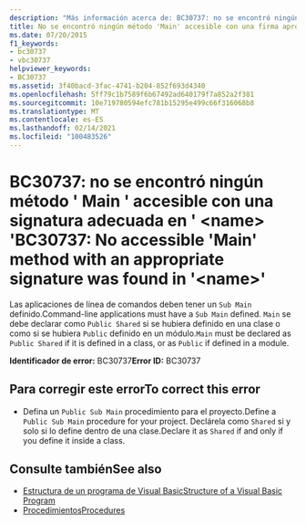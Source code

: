 ```yaml
---
description: "Más información acerca de: BC30737: no se encontró ningún método ' Main ' accesible con una signatura adecuada en ' <name> '"
title: No se encontró ningún método 'Main' accesible con una firma apropiada en '<name>'
ms.date: 07/20/2015
f1_keywords:
- bc30737
- vbc30737
helpviewer_keywords:
- BC30737
ms.assetid: 3f40bacd-3fac-4741-b204-852f693d4340
ms.openlocfilehash: 5ff79c1b7589f6b67492ad640179f7a852a2f381
ms.sourcegitcommit: 10e719780594efc781b15295e499c66f316068b8
ms.translationtype: MT
ms.contentlocale: es-ES
ms.lasthandoff: 02/14/2021
ms.locfileid: "100483526"
---
```

# <a name="bc30737-no-accessible-main-method-with-an-appropriate-signature-was-found-in-name"></a><span data-ttu-id="51bd6-103">BC30737: no se encontró ningún método ' Main ' accesible con una signatura adecuada en ' \<name> '</span><span class="sxs-lookup"><span data-stu-id="51bd6-103">BC30737: No accessible 'Main' method with an appropriate signature was found in '\<name>'</span></span>

<span data-ttu-id="51bd6-104">Las aplicaciones de línea de comandos deben tener un `Sub Main` definido.</span><span class="sxs-lookup"><span data-stu-id="51bd6-104">Command-line applications must have a `Sub Main` defined.</span></span> <span data-ttu-id="51bd6-105">`Main` se debe declarar como `Public Shared` si se hubiera definido en una clase o como si se hubiera `Public` definido en un módulo.</span><span class="sxs-lookup"><span data-stu-id="51bd6-105">`Main` must be declared as `Public Shared` if it is defined in a class, or as `Public` if defined in a module.</span></span>

 <span data-ttu-id="51bd6-106">**Identificador de error:** BC30737</span><span class="sxs-lookup"><span data-stu-id="51bd6-106">**Error ID:** BC30737</span></span>

## <a name="to-correct-this-error"></a><span data-ttu-id="51bd6-107">Para corregir este error</span><span class="sxs-lookup"><span data-stu-id="51bd6-107">To correct this error</span></span>

- <span data-ttu-id="51bd6-108">Defina un `Public Sub Main` procedimiento para el proyecto.</span><span class="sxs-lookup"><span data-stu-id="51bd6-108">Define a `Public Sub Main` procedure for your project.</span></span> <span data-ttu-id="51bd6-109">Declárela como `Shared` si y solo si lo define dentro de una clase.</span><span class="sxs-lookup"><span data-stu-id="51bd6-109">Declare it as `Shared` if and only if you define it inside a class.</span></span>

## <a name="see-also"></a><span data-ttu-id="51bd6-110">Consulte también</span><span class="sxs-lookup"><span data-stu-id="51bd6-110">See also</span></span>

- [<span data-ttu-id="51bd6-111">Estructura de un programa de Visual Basic</span><span class="sxs-lookup"><span data-stu-id="51bd6-111">Structure of a Visual Basic Program</span></span>](../../programming-guide/program-structure/structure-of-a-visual-basic-program.md)
- [<span data-ttu-id="51bd6-112">Procedimientos</span><span class="sxs-lookup"><span data-stu-id="51bd6-112">Procedures</span></span>](../../programming-guide/language-features/procedures/index.md)
